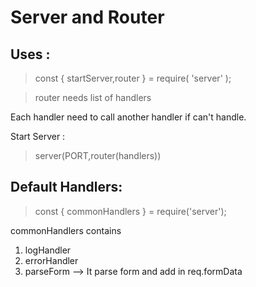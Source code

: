  # Server and Router

## Uses :

 > const { startServer,router } = require( 'server' );


 > router needs list of handlers 
 
Each handler need to call another handler if can't handle.

Start Server : 

> server(PORT,router(handlers))

## Default Handlers:

> const { commonHandlers } = require('server');

commonHandlers contains 

  1. logHandler
  2. errorHandler
  3. parseForm  --> It parse form and add in req.formData
